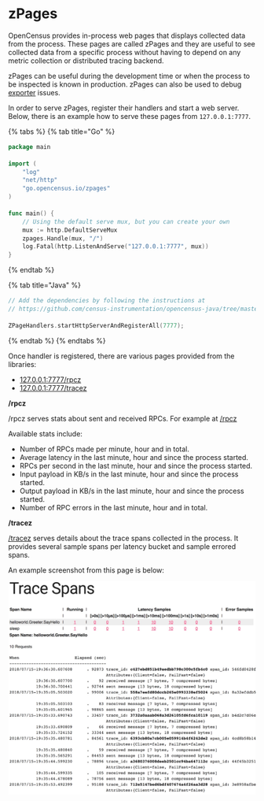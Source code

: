 # zPages

OpenCensus provides in-process web pages that displays collected data from the process. These pages are called zPages and they are useful to see collected data from a specific process without having to depend on any metric collection or distributed tracing backend.

zPages can be useful during the development time or when the process to be inspected is known in production. zPages can also be used to debug [exporter](https://opencensus.io/core-concepts/exporters) issues.

In order to serve zPages, register their handlers and start a web server. Below, there is an example how to serve these pages from `127.0.0.1:7777`.

{% tabs %}
{% tab title="Go" %}


```go
package main

import (
    "log"
    "net/http"
    "go.opencensus.io/zpages"
)

func main() {
    // Using the default serve mux, but you can create your own
    mux := http.DefaultServeMux
    zpages.Handle(mux, "/")
    log.Fatal(http.ListenAndServe("127.0.0.1:7777", mux))
}
```
{% endtab %}

{% tab title="Java" %}
```go
// Add the dependencies by following the instructions at
// https://github.com/census-instrumentation/opencensus-java/tree/master/contrib/zpages

ZPageHandlers.startHttpServerAndRegisterAll(7777);
```
{% endtab %}
{% endtabs %}

Once handler is registered, there are various pages provided from the libraries:

* [127.0.0.1:7777/rpcz](http://127.0.0.1:7777/rpcz)
* [127.0.0.1:7777/tracez](http://127.0.0.1:7777/tracez)

**/rpcz**

/rpcz serves stats about sent and received RPCs. For example at [/rpcz](http://127.0.0.1:7777/rpcz)

Available stats include:

* Number of RPCs made per minute, hour and in total.
* Average latency in the last minute, hour and since the process started.
* RPCs per second in the last minute, hour and since the process started.
* Input payload in KB/s in the last minute, hour and since the process started.
* Output payload in KB/s in the last minute, hour and since the process started.
* Number of RPC errors in the last minute, hour and in total.

**/tracez**

[/tracez](http://127.0.0.1:7777/tracez) serves details about the trace spans collected in the process. It provides several sample spans per latency bucket and sample errored spans.

An example screenshot from this page is below:

![](.gitbook/assets/image%20%282%29.png)

